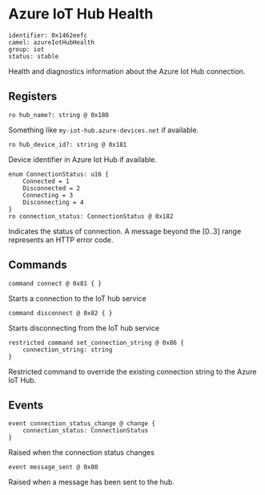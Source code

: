 # Azure IoT Hub Health

    identifier: 0x1462eefc
    camel: azureIotHubHealth
    group: iot
    status: stable

Health and diagnostics information about the Azure Iot Hub connection.

## Registers

    ro hub_name?: string @ 0x180

Something like `my-iot-hub.azure-devices.net` if available.

    ro hub_device_id?: string @ 0x181

Device identifier in Azure Iot Hub if available.

    enum ConnectionStatus: u16 {
        Connected = 1
        Disconnected = 2
        Connecting = 3
        Disconnecting = 4
    }
    ro connection_status: ConnectionStatus @ 0x182

Indicates the status of connection. A message beyond the [0..3] range represents an HTTP error code.

## Commands

    command connect @ 0x81 { }

Starts a connection to the IoT hub service

    command disconnect @ 0x82 { }

Starts disconnecting from the IoT hub service

    restricted command set_connection_string @ 0x86 {
        connection_string: string
    }

Restricted command to override the existing connection string to the Azure IoT Hub.

## Events

    event connection_status_change @ change {
        connection_status: ConnectionStatus
    }

Raised when the connection status changes

    event message_sent @ 0x80

Raised when a message has been sent to the hub.
